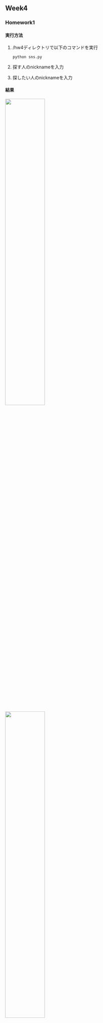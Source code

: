 ## Week4
### Homework1
#### 実行方法
1. /hw4ディレクトリで以下のコマンドを実行 
    
    `python sns.py`
1. 探す人のnicknameを入力
1. 探したい人のnicknameを入力

#### 結果
<img src="https://user-images.githubusercontent.com/29967880/59767126-92828b00-92dc-11e9-8278-2446df199b11.png"  width=50%>
<img src="https://user-images.githubusercontent.com/29967880/59849500-c922d900-93a2-11e9-89f8-3c07b6ca107d.png"  width=50%>
<img src="https://user-images.githubusercontent.com/29967880/59849334-50238180-93a2-11e9-9da3-a0d9a713cceb.png"  width=50%>
<img src="https://user-images.githubusercontent.com/29967880/59849335-50238180-93a2-11e9-905c-7ced7d30abb8.png"  width=50%>


#### その他
*visualize_sns.ipynb*
- SNSのフォロー・フォロワー関係を可視化

<img src="https://user-images.githubusercontent.com/29967880/59902978-ab08b780-943a-11e9-8471-3ad2f3e060f1.png" width=80%>

### Homework2

